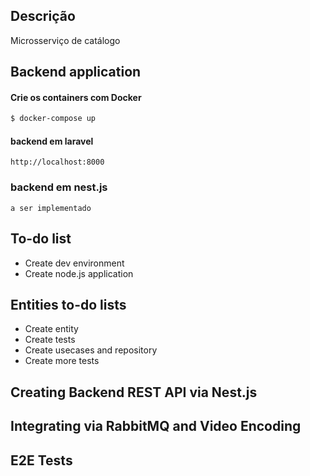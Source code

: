 ## Descrição

Microsserviço de catálogo

## Backend application

#### Crie os containers com Docker

```bash
$ docker-compose up
```

#### backend em laravel

```
http://localhost:8000
```

### backend em nest.js

```
a ser implementado
```

## To-do list
- Create dev environment
- Create node.js application
## Entities to-do lists
- Create entity
- Create tests
- Create usecases and repository
- Create more tests
## Creating Backend REST API via Nest.js
## Integrating via RabbitMQ and Video Encoding
## E2E Tests
